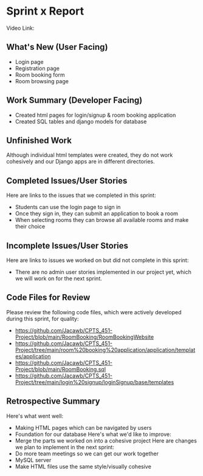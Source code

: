 # Sprint x Report
Video Link:

## What's New (User Facing)
* Login page
* Registration page
* Room booking form
* Room browsing page

## Work Summary (Developer Facing)
* Created html pages for login/signup & room booking application
* Created SQL tables and django models for database

## Unfinished Work
Although individual html templates were created, they do not work cohesively and our Django apps are in different directories. 

## Completed Issues/User Stories
Here are links to the issues that we completed in this sprint:
* Students can use the login page to sign in
* Once they sign in, they can submit an application to book a room
* When selecting rooms they can browse all available rooms and make their choice

## Incomplete Issues/User Stories
Here are links to issues we worked on but did not complete in this sprint:
* There are no admin user stories implemented in our project yet, which we will work on for the next sprint.

## Code Files for Review
Please review the following code files, which were actively developed during this
sprint, for quality:
* https://github.com/Jacawb/CPTS_451-Project/blob/main/RoomBooking/RoomBookingWebsite
* https://github.com/Jacawb/CPTS_451-Project/tree/main/room%20booking%20application/application/templates/application
* https://github.com/Jacawb/CPTS_451-Project/blob/main/RoomBooking.sql
* https://github.com/Jacawb/CPTS_451-Project/tree/main/login%20signup/loginSignup/base/templates

## Retrospective Summary
Here's what went well:
* Making HTML pages which can be navigated by users
* Foundation for our database
Here's what we'd like to improve:
* Merge the parts we worked on into a cohesive project
Here are changes we plan to implement in the next sprint:
* Do more team meetings so we can get our work together
* MySQL server
* Make HTML files use the same style/visually cohesive

